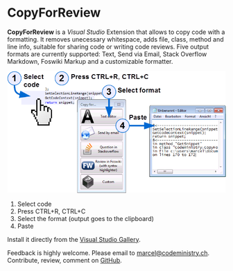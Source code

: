 # CopyForReview
**CopyForReview** is a _Visual Studio_ Extension that allows to copy code with a formatting. It removes unecessary whitespace, adds file, class, method and line info, suitable for sharing code or writing code reviews. Five output formats are currently supported: Text, Send via Email, Stack Overflow Markdown, Foswiki Markup and a customizable formatter.

![How to use it](https://raw.githubusercontent.com/suterma/CopyForReview/master/Doc/HowToUse/Visual%20Funtioning%20Overview%20Landscape.png)

1. Select code
2. Press CTRL+R, CTRL+C
3. Select the format (output goes to the clipboard)
4. Paste

Install it directly from the [Visual Studio Gallery](https://visualstudiogallery.msdn.microsoft.com/5d17a777-0964-47e3-a6e5-3eed5b31ea93).

Feedback is highly welcome. Please email to marcel@codeministry.ch. Contribute, review, comment on [GitHub](https://github.com/suterma/CopyForReview).
